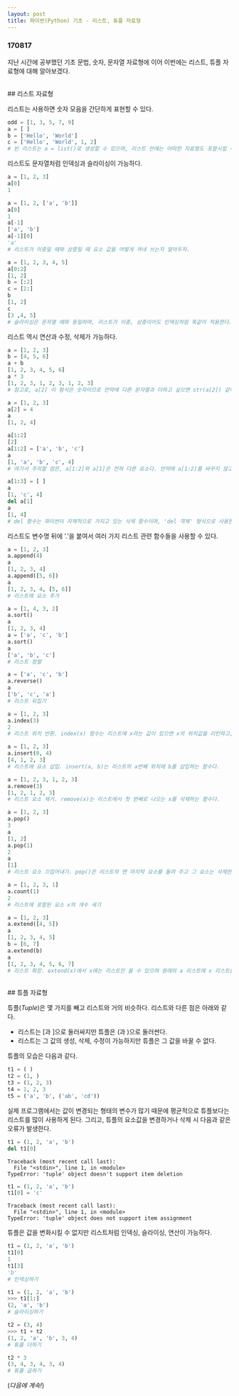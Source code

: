 ```yaml
---
layout: post
title: 파이썬(Python) 기초 - 리스트, 튜플 자료형
---
```


### 170817

지난 시간에 공부했던 기초 문법, 숫자, 문자열 자료형에 이어 이번에는 리스트, 튜플 자료형에 대해 알아보겠다.

<br>
## 리스트 자료형

리스트는 사용하면 숫자 모음을 간단하게 표현할 수 있다.

```python
odd = [1, 3, 5, 7, 9]
a = [ ]
b = ['Hello', 'World']
c = ['Hello', 'World', 1, 2]
# 빈 리스트는 a = list()로 생성할 수 있으며, 리스트 안에는 어떠한 자료형도 포함시킬 수 있다.
```

리스트도 문자열처럼 인덱싱과 슬라이싱이 가능하다.

```python
a = [1, 2, 3]
a[0]
1

a = [1, 2, ['a', 'b']]
a[0]
1
a[-1]
['a', 'b']
a[-1][0]
'a'
# 리스트가 이중일 때와 삼중일 때 요소 값을 어떻게 꺼내 쓰는지 알아두자.

a = [1, 2, 3, 4, 5]
a[0:2]
[1, 2]
b = [:2]
c = [2:]
b
[1, 2]
c
[3 ,4, 5]
# 슬라이싱은 문자열 때와 동일하며, 리스트가 이중, 삼중이어도 인덱싱처럼 똑같이 적용한다.
```

리스트 역시 연산과 수정, 삭제가 가능하다.

```python
a = [1, 2, 3]
b = [4, 5, 6]
a + b
[1, 2, 3, 4, 5, 6]
a * 3
[1, 2, 3, 1, 2, 3, 1, 2, 3]
# 참고로, a[2] 이 형식은 숫자이므로 만약에 다른 문자열과 더하고 싶으면 str(a[2]) 같이 형변환을 해 줘야 한다.

a = [1, 2, 3]
a[2] = 4
a
[1, 2, 4]

a[1:2]
[2]
a[1:2] = ['a', 'b', 'c']
a
[1, 'a', 'b', 'c', 4]
# 여기서 주의할 점은, a[1:2]와 a[1]은 전혀 다른 요소다. 만약에 a[1:2]를 바꾸지 않고 a[1]을 바꾸게 되면 리스트 a의 두 번째 요소를 바꾼다는 의미로 결과값이 [1, ['a', 'b', 'c'], 4]로 바뀐다.

a[1:3] = [ ]
a
[1, 'c', 4]
del a[1]
a
[1, 4]
# del 함수는 파이썬이 자체적으로 가지고 있는 삭제 함수이며, 'del 객체' 형식으로 사용한다. 객체란, 파이썬에서 사용되는 모든 자료형을 말한다.
```

리스트도 변수명 뒤에 '.'을 붙여서 여러 가지 리스트 관련 함수들을 사용할 수 있다.

```python
a = [1, 2, 3]
a.append(4)
a
[1, 2, 3, 4]
a.append([5, 6])
a
[1, 2, 3, 4, [5, 6]]
# 리스트에 요소 추가

a = [1, 4, 3, 2]
a.sort()
a
[1, 2, 3, 4]
a = ['a', 'c', 'b']
a.sort()
a
['a', 'b', 'c']
# 리스트 정렬

a = ['a', 'c', 'b']
a.reverse()
a
['b', 'c', 'a']
# 리스트 뒤집기

a = [1, 2, 3]
a.index(3)
2
# 리스트 위치 반환. index(x) 함수는 리스트에 x라는 값이 있으면 x의 위치값을 리턴하고, 없으면 값 오류가 발생한다.

a = [1, 2, 3]
a.insert(0, 4)
[4, 1, 2, 3]
# 리스트에 요소 삽입. insert(a, b)는 리스트의 a번째 위치에 b를 삽입하는 함수다.

a = [1, 2, 3, 1, 2, 3]
a.remove(3)
[1, 2, 1, 2, 3]
# 리스트 요소 제거. remove(x)는 리스트에서 첫 번째로 나오는 x를 삭제하는 함수다.

a = [1, 2, 3]
a.pop()
3
a
[1, 2]
a.pop(1)
2
a
[1]
# 리스트 요소 끄집어내기. pop()은 리스트의 맨 마지막 요소를 돌려 주고 그 요소는 삭제한다. pop(x)는 리스트의 x번째 요소를 돌려 주고 그 요소는 삭제한다.

a = [1, 2, 3, 1]
a.count(1)
2
# 리스트에 포함된 요소 x의 개수 세기

a = [1, 2, 3]
a.extend([4, 5])
a
[1, 2, 3, 4, 5]
b = [6, 7]
a.extend(b)
a
[1, 2, 3, 4, 5, 6, 7]
# 리스트 확장. extend(x)에서 x에는 리스트만 올 수 있으며 원래의 a 리스트에 x 리스트를 더하게 된다.
```

<br>
## 튜플 자료형

튜플(*Tuple*)은 몇 가지를 빼고 리스트와 거의 비슷하다. 리스트와 다른 점은 아래와 같다.

- 리스트는 [과 ]으로 둘러싸지만 튜플은 (과 )으로 둘러싼다.
- 리스트는 그 값의 생성, 삭제, 수정이 가능하지만 튜플은 그 값을 바꿀 수 없다.

튜플의 모습은 다음과 같다.

```python
t1 = ( )
t2 = (1, )
t3 = (1, 2, 3)
t4 = 1, 2, 3
t5 = ('a', 'b', ('ab', 'cd'))
```

실제 프로그램에서는 값이 변경되는 형태의 변수가 많기 때문에 평균적으로 튜플보다는 리스트를 많이 사용하게 된다. 그리고, 튜플의 요소값을 변경하거나 삭제 시 다음과 같은 오류가 발생한다.

```python
t1 = (1, 2, 'a', 'b')
del t1[0]
```
```
Traceback (most recent call last):
  File "<stdin>", line 1, in <module>
TypeError: 'tuple' object doesn't support item deletion
```
```python
t1 = (1, 2, 'a', 'b')
t1[0] = 'c'
```
```
Traceback (most recent call last):
  File "<stdin>", line 1, in <module>
TypeError: 'tuple' object does not support item assignment
```

튜플은 값을 변화시킬 수 없지만 리스트처럼 인덱싱, 슬라이싱, 연산이 가능하다.

```python
t1 = (1, 2, 'a', 'b')
t1[0]
1
t1[3]
'b'
# 인덱싱하기

t1 = (1, 2, 'a', 'b')
>>> t1[1:]
(2, 'a', 'b')
# 슬라이싱하기

t2 = (3, 4)
>>> t1 + t2
(1, 2, 'a', 'b', 3, 4)
# 튜플 더하기

t2 * 3
(3, 4, 3, 4, 3, 4)
# 튜플 곱하기
```

(*다음에 계속!*)
